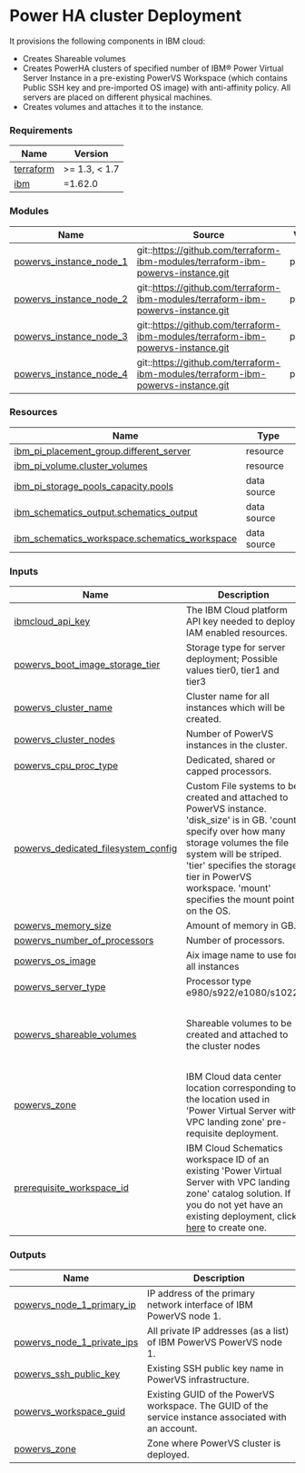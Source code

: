 # Power HA cluster Deployment

It provisions the following components in IBM cloud:

- Creates Shareable volumes
- Creates PowerHA clusters of specified number of IBM® Power Virtual Server Instance in a pre-existing PowerVS Workspace (which contains Public SSH key and pre-imported OS image) with anti-affinity policy. All servers are placed on different physical machines.
- Creates volumes and attaches it to the instance.


<!-- BEGINNING OF PRE-COMMIT-TERRAFORM DOCS HOOK -->
### Requirements

| Name | Version |
|------|---------|
| <a name="requirement_terraform"></a> [terraform](#requirement\_terraform) | >= 1.3, < 1.7 |
| <a name="requirement_ibm"></a> [ibm](#requirement\_ibm) | =1.62.0 |

### Modules

| Name | Source | Version |
|------|--------|---------|
| <a name="module_powervs_instance_node_1"></a> [powervs\_instance\_node\_1](#module\_powervs\_instance\_node\_1) | git::https://github.com/terraform-ibm-modules/terraform-ibm-powervs-instance.git | power_ha |
| <a name="module_powervs_instance_node_2"></a> [powervs\_instance\_node\_2](#module\_powervs\_instance\_node\_2) | git::https://github.com/terraform-ibm-modules/terraform-ibm-powervs-instance.git | power_ha |
| <a name="module_powervs_instance_node_3"></a> [powervs\_instance\_node\_3](#module\_powervs\_instance\_node\_3) | git::https://github.com/terraform-ibm-modules/terraform-ibm-powervs-instance.git | power_ha |
| <a name="module_powervs_instance_node_4"></a> [powervs\_instance\_node\_4](#module\_powervs\_instance\_node\_4) | git::https://github.com/terraform-ibm-modules/terraform-ibm-powervs-instance.git | power_ha |

### Resources

| Name | Type |
|------|------|
| [ibm_pi_placement_group.different_server](https://registry.terraform.io/providers/IBM-Cloud/ibm/1.62.0/docs/resources/pi_placement_group) | resource |
| [ibm_pi_volume.cluster_volumes](https://registry.terraform.io/providers/IBM-Cloud/ibm/1.62.0/docs/resources/pi_volume) | resource |
| [ibm_pi_storage_pools_capacity.pools](https://registry.terraform.io/providers/IBM-Cloud/ibm/1.62.0/docs/data-sources/pi_storage_pools_capacity) | data source |
| [ibm_schematics_output.schematics_output](https://registry.terraform.io/providers/IBM-Cloud/ibm/1.62.0/docs/data-sources/schematics_output) | data source |
| [ibm_schematics_workspace.schematics_workspace](https://registry.terraform.io/providers/IBM-Cloud/ibm/1.62.0/docs/data-sources/schematics_workspace) | data source |

### Inputs

| Name | Description | Type | Default | Required |
|------|-------------|------|---------|:--------:|
| <a name="input_ibmcloud_api_key"></a> [ibmcloud\_api\_key](#input\_ibmcloud\_api\_key) | The IBM Cloud platform API key needed to deploy IAM enabled resources. | `string` | n/a | yes |
| <a name="input_powervs_boot_image_storage_tier"></a> [powervs\_boot\_image\_storage\_tier](#input\_powervs\_boot\_image\_storage\_tier) | Storage type for server deployment; Possible values tier0, tier1 and tier3 | `string` | n/a | yes |
| <a name="input_powervs_cluster_name"></a> [powervs\_cluster\_name](#input\_powervs\_cluster\_name) | Cluster name for all instances which will be created. | `string` | n/a | yes |
| <a name="input_powervs_cluster_nodes"></a> [powervs\_cluster\_nodes](#input\_powervs\_cluster\_nodes) | Number of PowerVS instances in the cluster. | `number` | n/a | yes |
| <a name="input_powervs_cpu_proc_type"></a> [powervs\_cpu\_proc\_type](#input\_powervs\_cpu\_proc\_type) | Dedicated, shared or capped processors. | `string` | n/a | yes |
| <a name="input_powervs_dedicated_filesystem_config"></a> [powervs\_dedicated\_filesystem\_config](#input\_powervs\_dedicated\_filesystem\_config) | Custom File systems to be created and attached to PowerVS instance. 'disk\_size' is in GB. 'count' specify over how many storage volumes the file system will be striped. 'tier' specifies the storage tier in PowerVS workspace. 'mount' specifies the mount point on the OS. | <pre>list(object({<br>    name  = string<br>    size  = string<br>    count = string<br>    tier  = string<br>    mount = string<br>  }))</pre> | n/a | yes |
| <a name="input_powervs_memory_size"></a> [powervs\_memory\_size](#input\_powervs\_memory\_size) | Amount of memory in GB. | `string` | n/a | yes |
| <a name="input_powervs_number_of_processors"></a> [powervs\_number\_of\_processors](#input\_powervs\_number\_of\_processors) | Number of processors. | `string` | n/a | yes |
| <a name="input_powervs_os_image"></a> [powervs\_os\_image](#input\_powervs\_os\_image) | Aix image name to use for all instances | `string` | n/a | yes |
| <a name="input_powervs_server_type"></a> [powervs\_server\_type](#input\_powervs\_server\_type) | Processor type e980/s922/e1080/s1022. | `string` | n/a | yes |
| <a name="input_powervs_shareable_volumes"></a> [powervs\_shareable\_volumes](#input\_powervs\_shareable\_volumes) | Shareable volumes to be created and attached to the cluster nodes | <pre>list(object({<br>    name = string<br>    size = string<br>    tier = string<br>  }))</pre> | n/a | yes |
| <a name="input_powervs_zone"></a> [powervs\_zone](#input\_powervs\_zone) | IBM Cloud data center location corresponding to the location used in 'Power Virtual Server with VPC landing zone' pre-requisite deployment. | `string` | n/a | yes |
| <a name="input_prerequisite_workspace_id"></a> [prerequisite\_workspace\_id](#input\_prerequisite\_workspace\_id) | IBM Cloud Schematics workspace ID of an existing 'Power Virtual Server with VPC landing zone' catalog solution. If you do not yet have an existing deployment, click [here](https://cloud.ibm.com/catalog/architecture/deploy-arch-ibm-pvs-inf-2dd486c7-b317-4aaa-907b-42671485ad96-global?) to create one. | `string` | n/a | yes |

### Outputs

| Name | Description |
|------|-------------|
| <a name="output_powervs_node_1_primary_ip"></a> [powervs\_node\_1\_primary\_ip](#output\_powervs\_node\_1\_primary\_ip) | IP address of the primary network interface of IBM PowerVS node 1. |
| <a name="output_powervs_node_1_private_ips"></a> [powervs\_node\_1\_private\_ips](#output\_powervs\_node\_1\_private\_ips) | All private IP addresses (as a list) of IBM PowerVS PowerVS node 1. |
| <a name="output_powervs_ssh_public_key"></a> [powervs\_ssh\_public\_key](#output\_powervs\_ssh\_public\_key) | Existing SSH public key name in PowerVS infrastructure. |
| <a name="output_powervs_workspace_guid"></a> [powervs\_workspace\_guid](#output\_powervs\_workspace\_guid) | Existing GUID of the PowerVS workspace. The GUID of the service instance associated with an account. |
| <a name="output_powervs_zone"></a> [powervs\_zone](#output\_powervs\_zone) | Zone where PowerVS cluster is deployed. |
<!-- END OF PRE-COMMIT-TERRAFORM DOCS HOOK -->
